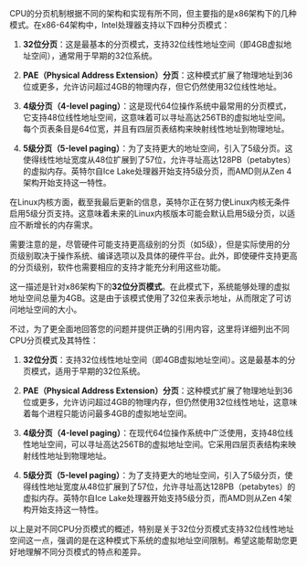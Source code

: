 CPU的分页机制根据不同的架构和实现有所不同，但主要指的是x86架构下的几种模式。在x86-64架构中，Intel处理器支持以下四种分页模式：

1. **32位分页**：这是最基本的分页模式，支持32位线性地址空间（即4GB虚拟地址空间），通常用于早期的32位系统。

2. **PAE（Physical Address Extension）分页**：这种模式扩展了物理地址到36位或更多，允许访问超过4GB的物理内存，但它仍然使用32位线性地址。

3. **4级分页（4-level paging）**：这是现代64位操作系统中最常用的分页模式，它支持48位线性地址空间，这意味着可以寻址高达256TB的虚拟地址空间。每个页表条目是64位宽，并且有四层页表结构来映射线性地址到物理地址。

4. **5级分页（5-level paging）**：为了支持更大的地址空间，引入了5级分页。这使得线性地址宽度从48位扩展到了57位，允许寻址高达128PB（petabytes）的虚拟内存。英特尔自Ice Lake处理器开始支持5级分页，而AMD则从Zen 4架构开始支持这一特性。

在Linux内核方面，截至我最后更新的信息，英特尔正在努力使Linux内核无条件启用5级分页支持。这意味着未来的Linux内核版本可能会默认启用5级分页，以适应不断增长的内存需求。

需要注意的是，尽管硬件可能支持更高级别的分页（如5级），但是实际使用的分页级别取决于操作系统、编译选项以及具体的硬件平台。此外，即使硬件支持更高的分页级别，软件也需要相应的支持才能充分利用这些功能。




这一描述是针对x86架构下的**32位分页模式**。在此模式下，系统能够处理的虚拟地址空间总量为4GB。这是由于该模式使用了32位来表示地址，从而限定了可访问地址空间的大小。

不过，为了更全面地回答您的问题并提供正确的引用内容，这里将详细列出不同CPU分页模式及其特性：

1. **32位分页**：支持32位线性地址空间（即4GB虚拟地址空间）。这是最基本的分页模式，适用于早期的32位系统。

2. **PAE（Physical Address Extension）分页**：这种模式扩展了物理地址到36位或更多，允许访问超过4GB的物理内存，但仍然使用32位线性地址，这意味着每个进程只能访问最多4GB的虚拟地址空间。

3. **4级分页（4-level paging）**：在现代64位操作系统中广泛使用，支持48位线性地址空间，可以寻址高达256TB的虚拟地址空间。它采用四层页表结构来映射线性地址到物理地址。

4. **5级分页（5-level paging）**：为了支持更大的地址空间，引入了5级分页，使得线性地址宽度从48位扩展到了57位，允许寻址高达128PB（petabytes）的虚拟内存。英特尔自Ice Lake处理器开始支持5级分页，而AMD则从Zen 4架构开始支持这一特性。

以上是对不同CPU分页模式的概述，特别是关于32位分页模式支持32位线性地址空间这一点，强调的是在这种模式下系统的虚拟地址空间限制。希望这能帮助您更好地理解不同分页模式的特点和差异。